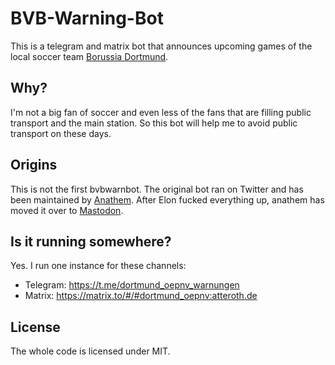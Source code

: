 # BVB-Warning-Bot

This is a telegram and matrix bot that announces upcoming games of the local
soccer team [Borussia Dortmund](https://bvb.de).

## Why?

I'm not a big fan of soccer and even less of the fans that are filling public transport and the main station.
So this bot will help me to avoid public transport on these days.

## Origins

This is not the first bvbwarnbot. The original bot ran on Twitter and has been maintained by [Anathem](https://toot.kif.rocks/@anathem).
After Elon fucked everything up, anathem has moved it over to [Mastodon](https://botsin.space/@bvbwarnbot).

## Is it running somewhere?

Yes. I run one instance for these channels:
- Telegram: https://t.me/dortmund_oepnv_warnungen
- Matrix: https://matrix.to/#/#dortmund_oepnv:atteroth.de

## License

The whole code is licensed under MIT.
